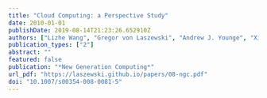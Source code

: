 ```yaml
---
title: "Cloud Computing: a Perspective Study"
date: 2010-01-01
publishDate: 2019-08-14T21:23:26.652910Z
authors: ["Lizhe Wang", "Gregor von Laszewski", "Andrew J. Younge", "Xi He", "Marcel Kunze", "Jie Tao", "Cheng Fu"]
publication_types: ["2"]
abstract: ""
featured: false
publication: "*New Generation Computing*"
url_pdf: "https://laszewski.github.io/papers/08-ngc.pdf"
doi: "10.1007/s00354-008-0081-5"
---
```


